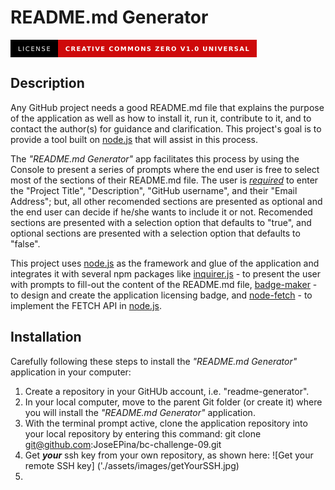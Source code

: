 # README.md Generator
<svg xmlns="http://www.w3.org/2000/svg" xmlns:xlink="http://www.w3.org/1999/xlink" width="393.75" height="28" role="img" aria-label="LICENSE: CREATIVE COMMONS ZERO V1.0 UNIVERSAL"><title>LICENSE: CREATIVE COMMONS ZERO V1.0 UNIVERSAL</title><g shape-rendering="crispEdges"><rect width="75.75" height="28" fill="black"/><rect x="75.75" width="318" height="28" fill="#ce090a"/></g><g fill="#fff" text-anchor="middle" font-family="Verdana,Geneva,DejaVu Sans,sans-serif" text-rendering="geometricPrecision" font-size="100"><text transform="scale(.1)" x="378.75" y="175" textLength="517.5" fill="#fff">LICENSE</text><text transform="scale(.1)" x="2347.5" y="175" textLength="2940" fill="#fff" font-weight="bold">CREATIVE COMMONS ZERO V1.0 UNIVERSAL</text></g></svg>
## Description
Any GitHub project needs a good README.md file that explains the purpose of the application as well as how to install it, run it, contribute to it, and to contact the author(s) for guidance and clarification. This project's goal is to provide a tool built on [node.js](https://nodejs.org/en/about/) that will assist in this process. 

The _"README.md Generator"_ app facilitates this process by using the Console to present a series of prompts where the end user is free to select most of the sections of their README.md file. The user is <span style="text-decoration: underline">*required*</span> to enter the "Project Title", "Description", "GitHub username", and their "Email Address"; but, all other recomended sections are presented as optional and the end user can decide if he/she wants to include it or not. Recomended sections are presented with a selection option that defaults to "true", and optional sections are presented with a selection option that defaults to "false".

This project uses [node.js](https://nodejs.org/en/about/) as the framework and glue of the application and integrates it with several npm packages like [inquirer.js](https://www.npmjs.com/package/inquirer) - to present the user with prompts to fill-out the content of the README.md file, [badge-maker](https://www.npmjs.com/package/badge-maker) - to design and create the application licensing badge, and [node-fetch](https://www.npmjs.com/package/node-fetch) - to implement the FETCH API in [node.js](https://nodejs.org/en/about/).

## Installation
Carefully following these steps to install the _"README.md Generator"_ application in your computer:
1. Create a repository in your GitHUb account, i.e. "readme-generator".
2. In your local computer, move to the parent Git folder (or create it) where you will install the  _"README.md Generator"_ application.
4. With the terminal prompt active, clone the application repository into your local repository by entering this command: git clone git@github.com:JoseEPina/bc-challenge-09.git
5. Get **_your_** ssh key from your own repository, as shown here: ![Get your remote SSH key] ('./assets/images/getYourSSH.jpg)
6. 
